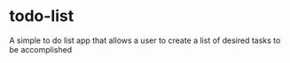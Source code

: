 # todo-list
A simple to do list app that allows a user to create a list of desired tasks to be accomplished
